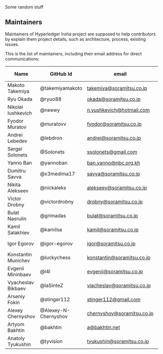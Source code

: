 Some random stuff

## Maintainers

Maintainers of Hyperledger Iroha project
are supposed to help contributors by explain them project details,
such as architecture, process, existing issues.

This is the list of maintainers, including their email address for direct communications:

|          Name          |     GitHub Id            |               email            |         Area of expertise       |
|------------------------|--------------------------|--------------------------------|---------------------------------|
| Makoto Takemiya        | @takemiyamakoto          | takemiya@soramitsu.co.jp       | Product vision                  |
| Ryu Okada              | @ryuo88                  | okada@soramitsu.co.jp          | Product vision                  |
| Nikolai Iushkevich     | @neewy                   | n.yushkevich@hotmail.com       | Development                     |
| Fyodor Muratov         | @muratovv                | fyodor@soramitsu.co.jp         | Architecture, Java library, QA  |
| Andrei Lebedev         | @lebdron                 | andrei@soramitsu.co.jp         | Research                        |
| Sergei Solonets        | @Solonets                | ssolonets@gmail.com            | Development                     |
| Yanno Ban              | @yannoban                | ban.yanno@nbc.org.kh           | Development                     |
| Dumitru Savva          | @x3medima17              | savva@soramitsu.co.jp          | Development                     |
| Nikita Alekseev        | @nickaleks               | alekseev@soramitsu.co.jp       | Development                     |
| Victor Drobny          | @victordrobny            | drobny@soramitsu.co.jp         | Development                     |
| Bulat Nasrulin         | @grimadas                | bulat@soramitsu.co.jp          | Development                     |
| Kamil Salakhiev        | @kamilsa                 | kamil@soramitsu.co.jp          | Development                     |
| Igor Egorov            | @igor-egorov             | igor@soramitsu.co.jp           | Development, Android library    |
| Konstantin Munichev    | @luckychess              | konstantin@soramitsu.co.jp     | Security                        |
| Evgenii Mininbaev      | @l4l                     | evgenii@soramitsu.co.jp        | Security, Python library        |
| Vyacheslav Bikbaev     | @laSinteZ                | viacheslav@soramitsu.co.jp     | Documentation, NodeJS library   |
| Arseniy Fokin          | @stinger112              | stinger112@gmail.com           | NodeJS library                  |
| Alexey Chernyshov      | @Alexey-N-Chernyshov     | chernyshov@soramitsu.co.jp     | Development                     |
| Artyom Bakhtin         | @bakhtin                 | a@bakhtin.net                  | Ansible, artifacts              |
| Anatoly Tyukushin      | @tyvision                | tyukushin@soramitsu.co.jp      | Ansible                         |
